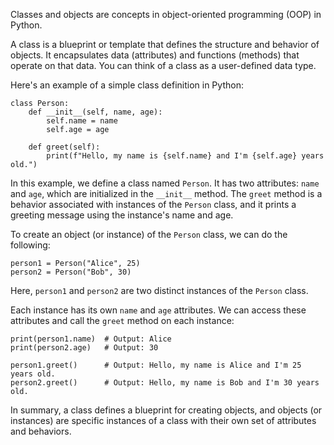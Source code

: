 Classes and objects are concepts in object-oriented programming (OOP) in Python. 

A class is a blueprint or template that defines the structure and behavior of objects. 
It encapsulates data (attributes) and functions (methods) that operate on that data. 
You can think of a class as a user-defined data type.

Here's an example of a simple class definition in Python:


	class Person:
	    def __init__(self, name, age):
	        self.name = name
	        self.age = age
	
	    def greet(self):
	        print(f"Hello, my name is {self.name} and I'm {self.age} years old.")


In this example, we define a class named `Person`. 
It has two attributes: `name` and `age`, which are initialized in the `__init__` method. 
The `greet` method is a behavior associated with instances of the `Person` class, 
and it prints a greeting message using the instance's name and age.

To create an object (or instance) of the `Person` class, we can do the following:


	person1 = Person("Alice", 25)
	person2 = Person("Bob", 30)

Here, `person1` and `person2` are two distinct instances of the `Person` class. 

Each instance has its own `name` and `age` attributes.
We can access these attributes and call the `greet` method on each instance:


	print(person1.name)  # Output: Alice
	print(person2.age)   # Output: 30

	person1.greet()      # Output: Hello, my name is Alice and I'm 25 years old.
	person2.greet()      # Output: Hello, my name is Bob and I'm 30 years old.

In summary, a class defines a blueprint for creating objects, 
and objects (or instances) are specific instances of a class with their own set of attributes and behaviors.

